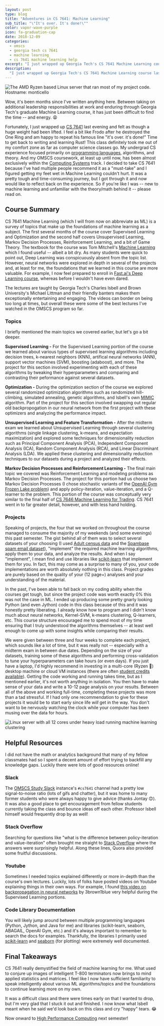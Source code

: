 ```yaml
---
layout: post
type: blog
title: "Adventures in CS 7641: Machine Learning"
sub_title: "\"It's over. It's done!\""
color: vapor-wave-purple
icon: fa-graduation-cap
date: 2018-12-09
categories:
  - omscs
  - georgia tech cs 7641
  - machine learning
  - cs 7641 machine learning help
excerpt: "I just wrapped up Georgia Tech's CS 7641 Machine Learning course last evening and although it was a pretty arduous experience, I got through it. CS 7641 really demystified the field of machine learning for me and took me out of my comfort zone as far as computer science classes go. It was a time-consuming and challenging journey, but ultimately very worth it. In this post, I reflect back on the course and provide resources that I found helpful."
description:
  "I just wrapped up Georgia Tech's CS 7641 Machine Learning course last evening and although it was a pretty arduous experience, I got through it. CS 7641 really demystified the field of machine learning for me and took me out of my comfort zone as far as computer science classes go. It was a time-consuming and challenging journey, but ultimately very worth it. In this post, I reflect back on the course and provide resources that I found helpful."
---
```


<div>
<img src="https://images.downey.io/blog/monticello-ryzen-based-machine-learner-downey.jpg" alt="The AMD Ryzen based Linux server that ran most of my project code. Hostname: monticello">
</div>

Wow, it's been months since I've written anything here. Between taking on additional leadership responsibilities at work and enduring through Georgia Tech's graduate Machine Learning course, it has just been difficult to find the time -- and energy. 😩

Fortunately, I just wrapped up [CS 7641](https://www.omscs.gatech.edu/cs-7641-machine-learning) last evening and felt as though a huge weight had been lifted. I feel a bit like Frodo after he destroyed the One Ring and am happy to repeat his famous line "it's over. it's done!" Time to get back to writing and learning Rust! This class definitely took me out of my comfort zone as far as computer science classes go. My undergrad CS experience focused primarily on [programming languages](https://www.cs.indiana.edu/research/programming-languages.html), algorithms, and theory. And my OMSCS coursework, at least up until now, has been almost exclusively within the [Computing Systems](https://www.omscs.gatech.edu/specialization-computing-systems) track. I decided to take CS 7641 because I've had multiple people recommend it as a "must-take" and I figured getting my feet wet in Machine Learning couldn't hurt. It was a pretty tough and time-consuming journey, but I got through it and now would like to reflect back on the experience. So if you're like I was -- new to machine learning and unfamiliar with the theory/math behind it -- please read on.

## Course Summary
CS 7641 Machine Learning (which I will from now on abbreviate as ML) is a survey of topics that make up the foundations of machine learning as a subject. The first several months of the course cover Supervised Learning and Optimization and the second half covers Unsupervised Learning, Markov Decision Processes, Reinforcement Learning, and a bit of Game Theory. The textbook for the course was Tom Mitchell's [Machine Learning](https://amzn.to/2QHkgsv) which I found useful -- albeit a bit dry. As many students were quick to point out, Deep Learning was conspicuously absent from the topic list. However, neural networks were explored in depth in several of the projects and, at least for me, the foundations that we learned in this course are more valuable. For example, I now feel prepared to enroll in [Fast.ai's Deep Learning course](https://course.fast.ai/), whereas before I wouldn't have even dared.

The lectures are taught by Georgia Tech's Charles Isbell and Brown University's Michael Littman and their friendly banters makes them exceptionally entertaining and engaging. The videos can border on being too long at times, but overall these were some of the best lectures I've watched in the OMSCS program so far.

### Topics
I briefly mentioned the main topics we covered earlier, but let's go a bit deeper.

**Supervised Learning -**
For the Supervised Learning portion of the course we learned about various types of supervised learning algorithms including decision trees, k-nearest neighbors (KNN), artifical neural networks (ANN), support vector machines (SVM), boosting (adaboost), and more. The project for this section involved experimenting with each of these algorithms by tweaking their hyperparameters and comparing and contrasting their peformance against several datasets.

**Optimization -**
During the optimization section of the course we explored several randomized optimization algorithms such as randomized hill-climbing, simulated annealing, genetic algorithms, and Isbell's own [MIMIC](https://www.cc.gatech.edu/~isbell/papers/isbell-mimic-nips-1997.pdf) algorithm. Part of the project for this section involved swapping out regular old backpropogation in our neural network from the first project with these optimizers and analyzing the performance impact.

**Unsupervised Learning and Feature Transformation -**
After the midterm exam we learned about Unsupervised Learning through several clustering algorithms (single linkage clustering, k-means, and expectation maximization) and explored some techniques for dimensionality reduction such as Principal Component Analysis (PCA), Independent Component Analysis (ICA), Random Component Analysis (RCA), and Linear Discriminant Analysis (LDA). We applied these clustering and dimensionality reduction techniques to our datasets during a project and analyzed their effects.

**Markov Decision Processes and Reinforcement Learning -**
The final main topic we covered was Reinforcement Learning and modeling problems as Markov Decision Processes. The project for this portion had us choose two Markov Decision Processes (I chose stochastic variants of the [OpenAI Gym Frozen Lake problem](https://gym.openai.com/envs/FrozenLake8x8-v0/)) and apply policy-iteration, value-iteration, and a Q-learner to the problem. This portion of the course was conceptually very similar to the final half of [CS 7646 Machine Learning for Trading](https://www.omscs.gatech.edu/cs-7646-machine-learning-trading). CS 7641 went in to far greater detail, however, and with less hand holding.

### Projects

Speaking of projects, the four that we worked on throughout the course managed to consume the majority of my weekends (and some evenings) this past semester. The gist behind all of them was to select several datasets of your choosing (I used [Adult census data](https://archive.ics.uci.edu/ml/datasets/adult) and the [Spambase spam email dataset](https://archive.ics.uci.edu/ml/datasets/spambase)), "implement" the required machine learning algorithms, apply them to your data, and analyze the results. And when I say "implement", I mean find and use libraries like [scikit-learn](https://scikit-learn.org/stable/) that implement them for you. In fact, this may come as a surprise to many of you, your code implementations are worth absolutely nothing in this class. Project grades are purely based on the quality of your (12 page+) analyses and your understanding of the material.

In the past, I've been able to fall back on my coding ability when the courses get tough, but since the project code was worth exactly 0% this was not the case in ML. I ended up producing some pretty gnarly looking Python (and even Jython) code in this class because of this and it was honestly pretty liberating. I already know how to program and I didn't know much about neural networks, Kernel-SVM, k-means clustering, Q-learners, etc. This course structure encouraged me to spend most of my time ensuring that I truly understood the algorithms themselves -- at least well enough to come up with some insights while comparing their results.

We were given between three and four weeks to complete each project, which sounds like a lot of time, but it was really not -- especially with a midterm exam in between due dates. Depending on the size of your datasets, training some of these algorithms and performing cross-validation to tune your hyperparameters can take hours (or even days). If you just have a laptop, I'd highly recommend in investing in a multi-core (Ryzen 🙂) desktop machine or cloud VM instances (there are often [student credits available](https://aws.amazon.com/blogs/aws/aws-educate-credits-training-content-and-collaboration-for-students-educators/)). Getting the code working and running takes time, but as I mentioned earlier, it's not worth anything in isolation. You then have to make sense of your data and write a 10-12 page analysis on your results. Between all of the above and working full-time, completing these projects was more than a tad stressful. If I had only one recommendation to give for these projects it would be to start early since life _will_ get in the way. You don't want to be nervously watching the clock while your computer has been musing over the data for hours.

<div>
<img src="https://images.downey.io/blog/monticello-ryzen-server-running-clustering-code-downey.png" alt="Linux server with all 12 cores under heavy load running machine learning clustering">
</div>

## Helpful Resources
I did not have the math or analytics background that many of my fellow classmates had so I spent a decent amount of effort trying to backfill any knowledge gaps. Luckily there were lots of good resources online!

### Slack
The [OMSCS Study Slack](https://omscs-study.slack.com/) instance's `#cs7641` channel had a pretty low signal-to-noise ratio (lots of gifs and chatter), but it was home to many former students who were always happy to give advice (thanks Jontay 😊). It was also a good place to get encouragement from fellow students currently taking the class and bounce ideas off each other. Professor Isbell himself would frequently drop by as well!

### Stack Overflow
Searching for questions like "what is the difference between policy-iteration and value-iteration" often brought me straight to [Stack Overflow](https://stackoverflow.com/questions/37370015/what-is-the-difference-between-value-iteration-and-policy-iteration) where the answers were surprisingly helpful. Along these lines, Quora also provided some fruitful discussions.

### Youtube
Sometimes I needed topics explained differently or more in-depth than the course's own lectures. Luckily, lots of folks have posted videos on Youtube explaining things in their own ways. For example, I found [this video on backpropagation in neural networks](https://www.youtube.com/watch?v=Ilg3gGewQ5U) by 3brown1blue very helpful during the Supervised Learning portions.

### Code Library Documentation
You will likely jump around between multiple programming languages (Python, Jython, and Java for me) and libraries (scikit-learn, seaborn, ABAGAIL, OpenAI Gym, etc.) and it's always important to remember to search the docs for examples. Thankfully, the libraries I primarily used [scikit-learn](https://scikit-learn.org/stable/documentation.html) and [seaborn](https://seaborn.pydata.org/) (for plotting) were extremely well documented.

## Final Takeaways
CS 7641 really demystified the field of machine learning for me. What used to conjure up images of intelligent T-800 terminators now brings to mind applied statistics and matrices. I feel like I now have sufficient familiarity to speak intelligently about various ML algorithms/topics and the foundations to continue learning more on my own.

It was a difficult class and there were times early on that I wanted to drop, but I'm very glad that I stuck it out and finished. I now know what Isbell meant when he said we'd look back on this class and cry "happy" tears. 😂

Now onward to [High Performance Computing](https://cse6220.gatech.edu) next semester!
